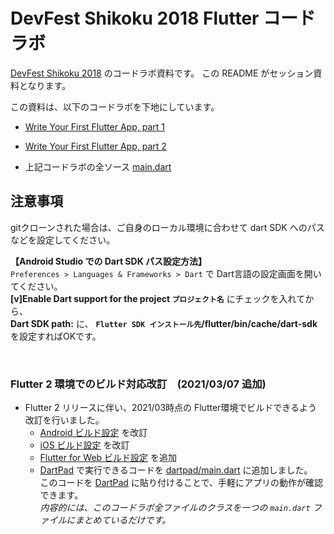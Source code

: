 # DevFest Shikoku 2018 Flutter コードラボ

[DevFest Shikoku 2018](https://gdgshikoku.connpass.com/event/98292/) のコードラボ資料です。
この README がセッション資料となります。

この資料は、以下のコードラボを下地にしています。

* [Write Your First Flutter App, part 1](https://codelabs.developers.google.com/codelabs/first-flutter-app-pt1/index.html?index=..%2F..%2Findex#0)


* [Write Your First Flutter App, part 2](https://codelabs.developers.google.com/codelabs/first-flutter-app-pt2/index.html?index=..%2F..%2Findex#0)

* 上記コードラボの全ソース
[main.dart](https://gist.githubusercontent.com/Sfshaza/a95ff8ed0473073197d28437c8d68492/raw/6fb529524047c8c093cb6212dfb66635202ba272/main.dart)



## 注意事項

gitクローンされた場合は、ご自身のローカル環境に合わせて dart SDK へのパスなどを設定してください。

**【Android Studio での Dart SDK パス設定方法】**  
`Preferences > Languages & Frameworks > Dart` で Dart言語の設定画面を開いてください。  
**[v]Enable Dart support for the project `プロジェクト名`** にチェックを入れてから、  
**Dart SDK path:** に、 **`Flutter SDK インストール先`/flutter/bin/cache/dart-sdk** を設定すればOKです。

<br/>


### Flutter 2 環境でのビルド対応改訂　(2021/03/07 追加)

- Flutter 2 リリースに伴い、2021/03時点の Flutter環境でビルドできるよう改訂を行いました。
  - [Android ビルド設定](https://github.com/cch-robo/DevFest-Shikoku-2018/tree/master/android) を改訂
  - [iOS ビルド設定](https://github.com/cch-robo/DevFest-Shikoku-2018/tree/master/ios) を改訂
  - [Flutter for Web ビルド設定](https://github.com/cch-robo/DevFest-Shikoku-2018/tree/master/web) を追加
  - [DartPad](https://dartpad.dev/flutter) で実行できるコードを [dartpad/main.dart](https://github.com/cch-robo/DevFest-Shikoku-2018/blob/master/dartpad/main.dart) に追加しました。  
  このコードを [DartPad](https://dartpad.dev/flutter) に貼り付けることで、手軽にアプリの動作が確認できます。  
  *内容的には、このコードラボ全ファイルのクラスを一つの `main.dart` ファイルにまとめているだけです。*